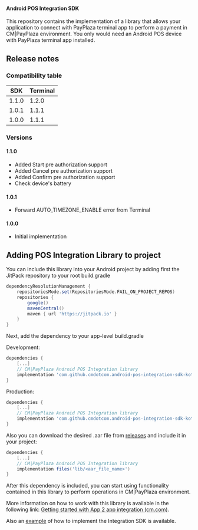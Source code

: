 #### Android POS Integration SDK

This repository contains the implementation of a library that allows your application to connect with PayPlaza terminal app to perform a payment in CM|PayPlaza environment. You only would need an Android POS device with PayPlaza terminal app installed.



## Release notes

### Compatibility table

| SDK   | Terminal |
| ----- | -------- |
| 1.1.0 | 1.2.0    |
| 1.0.1 | 1.1.1    |
| 1.0.0 | 1.1.1    |

### Versions

#### 1.1.0

* Added Start pre authorization support
* Added Cancel pre authorization support
* Added Confirm pre authorization support
* Check device's battery

#### 1.0.1

* Forward AUTO_TIMEZONE_ENABLE error from Terminal

#### 1.0.0

* Initial implementation

  

## Adding POS Integration Library to project

You can include this library into your Android project by adding first the JitPack repository to your root build.gradle

```groovy
dependencyResolutionManagement {
    repositoriesMode.set(RepositoriesMode.FAIL_ON_PROJECT_REPOS)
    repositories {
        google()
        mavenCentral()
        maven { url 'https://jitpack.io' }
    }
}
```

Next, add the dependency to your app-level build.gradle

Development:

```groovy
dependencies {
    [...]
    // CM|PayPlaza Android POS Integration library
    implementation 'com.github.cmdotcom.android-pos-integration-sdk-kotlin:androidposintegrationsdk-debug:<version-tag>'
}
```

Production:

```groovy
dependencies {
    [...]
    // CM|PayPlaza Android POS Integration library
    implementation 'com.github.cmdotcom.android-pos-integration-sdk-kotlin:androidposintegrationsdk:<version-tag>'
}
```

Also you can download the desired .aar file from [releases](https://github.com/cmdotcom/android-pos-integration-sdk-kotlin/releases) and include it in your project:

```groovy
dependencies {
    [...]
    // CM|PayPlaza Android POS Integration library
    implementation files('lib/<aar_file_name>')
}
```

After this dependency is included, you can start using functionality contained in this library to perform operations in CM|PayPlaza environment.

More information on how to work with this library is available in the following link: [Getting started with App 2 app integration (cm.com)](https://developers.cm.com/payments-platform/v1.0.2/docs/app-2-app-integration).

Also an [example](https://github.com/cmdotcom/sunmi-ecr-example-kotlin) of how to implement the Integration SDK is available.
